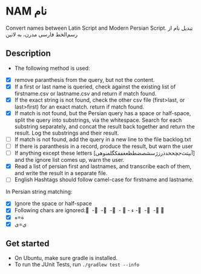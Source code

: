 # NAM نام
Convert names between Latin Script and Modern Persian Script.
تبدیل نام از رسم‌الخط فارسی مدرن، به لاتین


## Description

* The following method is used:

* [x] remove paranthesis from the query, but not the content.
* [x] If a first or last name is queried, check against the existing list of firstname.csv or lastname.csv and return if match found.
* [x] If the exact string is not found, check the other csv file (first>last, or last>first) for an exact match. return if match found.
* [x] If match is not found, but the Persian query has a space or half-space, split the query into substrings, via the whitespace. Search for each substring separately, and concat the result back together and return the result. Log the substrings and their result.
* [ ] If match is not found, add the query in a new line to the file backlog.txt
* [ ] If there is paranthesis in a record, produce the result, but warn the user
* [ ] If anything except these letters  [‌‌آبپتث‌جچحخدذرزژسشصضطظعغفقکگلمنوهی‌] and the ignore list comes up, warn the user.
* [x] Read a list of persian first and lastnames, and transcribe each of them, and write the result in a separate file.
* [ ] English Hashtags should follow camel-case for firstname and lastname.

In Persian string matching:
* [x] Ignore the space or half-space
* [x] Following chars are ignored: َ  - ُ  -  ِ  -  ّ  - ، -  ء - ً  - ٌ  - ٍ   ّ
* [x] ة=ه
* [x] ي=ی

## Get started
* On Ubuntu, make sure gradle is installed.
* To run the JUnit Tests, run `./gradlew test --info`
